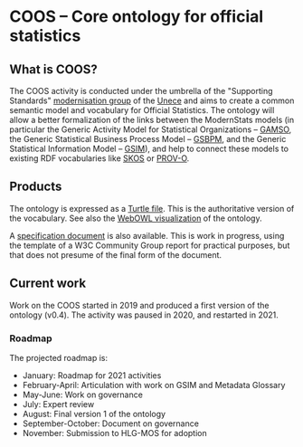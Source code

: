 # COOS – Core ontology for official statistics


## What is COOS?

The COOS activity is conducted under the umbrella of the "Supporting Standards" [modernisation group](https://statswiki.unece.org/display/hlgbas/Modernisation+Groups) of the [Unece](https://unece.org/) and aims to create a common semantic model and vocabulary for Official Statistics. The ontology will allow a better formalization of the links between the ModernStats models (in particular the Generic Activity Model for Statistical Organizations – [GAMSO](https://statswiki.unece.org/display/gamso), the Generic Statistical Business Process Model – [GSBPM](https://statswiki.unece.org/display/gsbpm), and the Generic Statistical Information Model – [GSIM](https://statswiki.unece.org/display/gsim)), and help to connect these models to existing RDF vocabularies like [SKOS](https://www.w3.org/TR/skos-primer/) or [PROV-O](https://www.w3.org/TR/prov-primer/).


## Products

The ontology is expressed as a [Turtle file](https://github.com/linked-statistics/COOS/blob/master/coos.ttl). This is the authoritative version of the vocabulary. See also the [WebOWL visualization](http://www.visualdataweb.de/webvowl/#iri=https://raw.githubusercontent.com/linked-statistics/COOS/master/coos.ttl) of the ontology.

A [specification document](https://linked-statistics.github.io/COOS/coos.html) is also available. This is work in progress, using the template of a W3C Community Group report for practical purposes, but that does not presume of the final form of the document.


## Current work

Work on the COOS started in 2019 and produced a first version of the ontology (v0.4). The activity was paused in 2020, and restarted in 2021.


### Roadmap

The projected roadmap is:
  - January: Roadmap for 2021 activities
  - February-April: Articulation with work on GSIM and Metadata Glossary
  - May-June: Work on governance
  - July: Expert review
  - August: Final version 1 of the ontology
  - September-October: Document on governance
  - November: Submission to HLG-MOS for adoption
